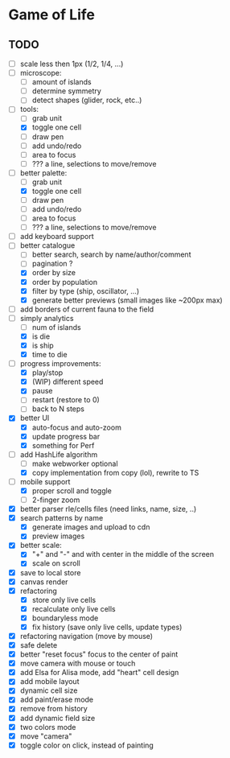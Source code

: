 # Game of Life

## TODO

- [ ] scale less then 1px (1/2, 1/4, ...)
- [ ] microscope:
  - [ ] amount of islands
  - [ ] determine symmetry
  - [ ] detect shapes (glider, rock, etc..)
- [ ] tools:
  - [ ] grab unit
  - [x] toggle one cell
  - [ ] draw pen
  - [ ] add undo/redo
  - [ ] area to focus
  - [ ] ??? a line, selections to move/remove
- [ ] better palette:
  - [ ] grab unit
  - [x] toggle one cell
  - [ ] draw pen
  - [ ] add undo/redo
  - [ ] area to focus
  - [ ] ??? a line, selections to move/remove
- [ ] add keyboard support
- [ ] better catalogue
  - [ ] better search, search by name/author/comment
  - [ ] pagination ?
  - [x] order by size
  - [x] order by population
  - [x] filter by type (ship, oscillator, ...)
  - [x] generate better previews (small images like ~200px max)
- [ ] add borders of current fauna to the field
- [ ] simply analytics
  - [ ] num of islands
  - [x] is die
  - [x] is ship
  - [x] time to die
- [ ] progress improvements:
  - [x] play/stop
  - [x] (WIP) different speed
  - [x] pause
  - [ ] restart (restore to 0)
  - [ ] back to N steps
- [x] better UI
  - [x] auto-focus and auto-zoom
  - [x] update progress bar
  - [x] something for Perf
- [ ] add HashLife algorithm
  - [ ] make webworker optional
  - [x] copy implementation from copy (lol), rewrite to TS
- [ ] mobile support
  - [x] proper scroll and toggle
  - [ ] 2-finger zoom
- [x] better parser rle/cells files (need links, name, size, ..)
- [x] search patterns by name
  - [x] generate images and upload to cdn
  - [x] preview images
- [x] better scale:
  - [x] "+" and "-" and with center in the middle of the screen
  - [x] scale on scroll
- [x] save to local store
- [x] canvas render
- [x] refactoring
  - [x] store only live cells
  - [x] recalculate only live cells
  - [x] boundaryless mode
  - [x] fix history (save only live cells, update types)
- [x] refactoring navigation (move by mouse)
- [x] safe delete
- [x] better "reset focus" focus to the center of paint
- [x] move camera with mouse or touch
- [x] add Elsa for Alisa mode, add "heart" cell design
- [x] add mobile layout
- [x] dynamic cell size
- [x] add paint/erase mode
- [x] remove from history
- [x] add dynamic field size
- [x] two colors mode
- [x] move "camera"
- [x] toggle color on click, instead of painting
